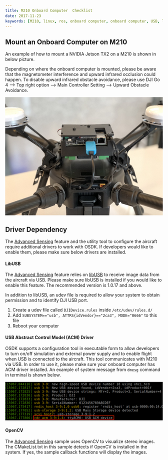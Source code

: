 ```yaml
---
title: M210 Onboard Computer  Checklist
date: 2017-11-23
keywords: [M210, linux, ros, onboard computer, onboard computer, USB, libusb, udev, configuration]
---
```


## Mount an Onboard Computer on M210

An example of how to mount a NVIDIA Jetson TX2 on a M210 is shown in below picture. 

Depending on where the onboard computer is mounted, 
please be aware that the magnetometer interference and 
upward infrared occlusion could happen. To disable upward 
infrared obstacle avoidance, please use DJI Go 4 --> Top 
right option --> Main Controller Setting --> Upward Obstacle Avoidance.

![tx2_on_m210](../images/hardwaresetup/tx2_on_m210_small.jpg)

## Driver Dependency 

The [Advanced Sensing](../guides/component-guide-advanced-sensing-stereo-camera.html) feature 
and the utility tool to configure the aircraft require additional drivers 
to work with OSDK. If developers would like to enable them, please make 
sure below drivers are installed.

#### LibUSB

The [Advanced Sensing](../guides/component-guide-advanced-sensing-stereo-camera.html) feature 
relies on [libUSB](https://github.com/libusb/libusb) to receive image data 
from the aircraft via USB. Please make sure libUSB is installed 
if you would like to enable this feature. The recommended version is 1.0.17 and above.

In addition to libUSB, an udev file is required to allow your system to obtain permission and to identify DJI USB port. 

1. Create a udev file called `DJIDevice.rules` inside `/etc/udev/rules.d/`
2. Add `SUBSYSTEM=="usb", ATTRS{idVendor}=="2ca3", MODE="0666"` to this file
3. Reboot your computer

#### USB Abstract Control Model (ACM) Driver

OSDK supports a configuration tool in executable form to allow developers to turn on/off simulation and external power supply and to enable flight when USB is connected to the aircraft. This tool communicates with M210 via USB. In order to use it, please make sure your onboard computer has ACM driver installed. An example of system message from `dmesg` command in terminal is shown below.

![acm_dmesg](../images/Linux/acm_dmesg.png)

#### OpenCV

The [Advanced Sensing](../sample-doc/advanced-sensing-stereo-images.html) sample uses OpenCV to visualize stereo images. The CMakeList.txt in this sample detects if OpenCV is installed in the system. If yes, the sample callback functions will display the images.
